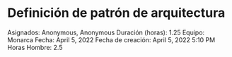 # Definición de patrón de arquitectura

Asignados: Anonymous, Anonymous
Duración (horas): 1.25
Equipo: Monarca
Fecha: April 5, 2022
Fecha de creación: April 5, 2022 5:10 PM
Horas Hombre: 2.5